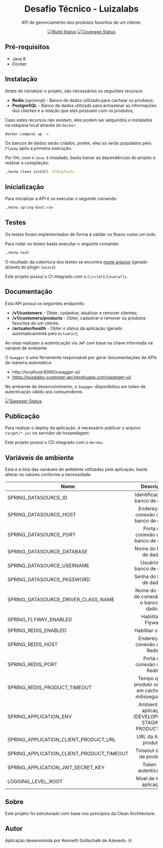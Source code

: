 <h1 align="center">Desafio Técnico - Luizalabs</h1>
<p align="center">API de gerenciamento dos produtos favoritos de um cliente.</p>

<div align="center">

[![Build Status](https://circleci.com/gh/kendaozinho/luizalabs-desafio-tecnico.svg?style=svg)](https://circleci.com/gh/kendaozinho/luizalabs-desafio-tecnico/?branch=master) [![Coverage Status](https://coveralls.io/repos/github/kendaozinho/luizalabs-desafio-tecnico/badge.svg?branch=master&service=github)](https://coveralls.io/github/kendaozinho/luizalabs-desafio-tecnico?branch=master)

</div>

## Pré-requisitos

* Java 8
* Docker

## Instalação

Antes de inicializar o projeto, são necessários os seguintes recursos:

* __Redis__ (opcional) - Banco de dados utilizado para cachear os produtos;
* __PostgreSQL__ - Banco de dados utilizado para armazenar as informações dos clientes e a relação que eles possuem com os produtos;

Caso estes recursos não existam, eles podem ser adquiridos e instalados na máquina local através do `Docker`:

```sh
docker-compose up -d
```

Os bancos de dados serão criados, porém, eles só serão populados pelo `Flyway` após a primeira execução.

Por fim, com o `Java 8` instalado, basta baixar as dependências do projeto e realizar a compilação:

```sh
./mvnw clean install -DskipTests
```

## Inicialização

Para inicializar a API é só executar o seguinte comando:

```sh
./mvnw spring-boot:run
```

## Testes

Os testes foram implementados de forma à validar os fluxos como um todo.

Para rodar os testes basta executar o seguinte comando:

```sh
./mvnw test
```

O resultado da cobertura dos testes se encontra [neste arquivo](./target/jacoco/index.html) (gerado através do plugin `Jacoco`).

Este projeto possui o CI integrado com o `CircleCI/Coveralls`.

## Documentação

Esta API possui os seguintes endpoints:

* __/v1/customers__ - Obter, cadastrar, atualizar e remover clientes;
* __/v1/customers/products__ - Obter, cadastrar e remover os produtos favoritos de um cliente;
* __/actuator/health__ - Obter o status da aplicação (gerado automaticamente pelo `Actuator`);

As rotas realizam a autenticação via `JWT` com base na chave informada na variável de ambiente.

O `Swagger` é uma ferramenta responsável por gerar documentações de APIs de maneira automática:

* http://localhost:8080/swagger-ui/
* https://luizalabs-customer-api.herokuapp.com/swagger-ui/

No ambiente de desenvolvimento, o `Swagger` disponibiliza um token de autenticação válido aos consumidores.

[![Swagger Status](https://validator.swagger.io/validator?url=https://luizalabs-customer-api.herokuapp.com/v2/api-docs)](https://luizalabs-customer-api.herokuapp.com/swagger-ui/)

## Publicação

Para realizar o deploy da aplicação, é necessário publicar o arquivo `target/*.jar` no servidor de hospedagem.

Este projeto possui o CD integrado com o `Heroku`.

## Variáveis de ambiente

Esta é a lista das variáveis de ambiente utilizadas pela aplicação, basta alterar os valores conforme a necessidade.

| Nome | Descrição | Tipo | Valor Padrão |
|------|:---------:|:----:|-------------:|
| SPRING_DATASOURCE_ID | Identificador do banco de dados | `String` | `postgresql` |
| SPRING_DATASOURCE_HOST | Endereço de conexão com o banco de dados | `String` | `localhost` |
| SPRING_DATASOURCE_PORT | Porta de conexão com o banco de dados | `Integer` | `5432` |
| SPRING_DATASOURCE_DATABASE | Nome do banco de dados | `String` | `customer` |
| SPRING_DATASOURCE_USERNAME | Usuário do banco de dados | `String` | `usr_customer` |
| SPRING_DATASOURCE_PASSWORD | Senha do banco de dados | `String` | `12345` |
| SPRING_DATASOURCE_DRIVER_CLASS_NAME | Nome do driver de conexão com o banco de dados | `String` | `org.postgresql.Driver` |
| SPRING_FLYWAY_ENABLED | Habilitar o Flyway | `Boolean` | `true` |
| SPRING_REDIS_ENABLED | Habilitar o Redis | `Boolean` | `true` |
| SPRING_REDIS_HOST | Endereço de conexão com o Redis | `String` | `localhost` |
| SPRING_REDIS_PORT | Porta de conexão com o Redis | `Integer` | `6379` |
| SPRING_REDIS_PRODUCT_TIMEOUT | Tempo que o produto vai ficar em cache (em milissegundos) | `Integer` | `1800000` |
| SPRING_APPLICATION_ENV | Ambiente da aplicação (DEVELOPMENT, STAGING, PRODUCTION) | `enum` | `DEVELOPMENT` |
| SPRING_APPLICATION_CLIENT_PRODUCT_URL | URL da API de produtos | `String` | `http://challenge-api.luizalabs.com/api/product` |
| SPRING_APPLICATION_CLIENT_PRODUCT_TIMEOUT | Timeout da API de produtos | `Integer` | `5000` |
| SPRING_APPLICATION_JWT_SECRET_KEY | Token de autenticação | `UUID` | `11111111-2222-3333-4444-555555555555` |
| LOGGING_LEVEL_ROOT | Nível de log da aplicação | `enum` | `INFO` |

## Sobre

Este projeto foi estruturado com base nos princípios da Clean Architecture.

## Autor

Aplicação desenvolvida por Kenneth Gottschalk de Azevedo. :nerd_face:
